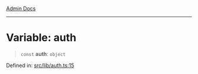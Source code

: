 [Admin Docs](/)

***

# Variable: auth

> `const` **auth**: `object`

Defined in: [src/lib/auth.ts:15](https://github.com/PurnenduMIshra129th/talawa-api/blob/6dd1cb0af1891b88aa61534ec8a6180536cd264f/src/lib/auth.ts#L15)
